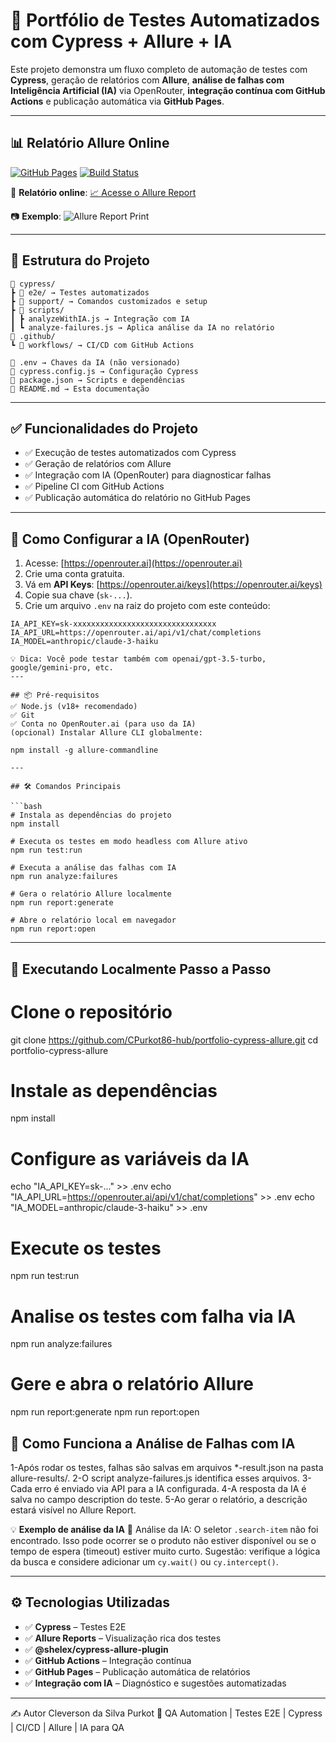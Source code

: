 # 🚀 Portfólio de Testes Automatizados com Cypress + Allure + IA

Este projeto demonstra um fluxo completo de automação de testes com **Cypress**, geração de relatórios com **Allure**, **análise de falhas com Inteligência Artificial (IA)** via OpenRouter, **integração contínua com GitHub Actions** e publicação automática via **GitHub Pages**.

---

## 📊 Relatório Allure Online

[![GitHub Pages](https://github.com/CPurkot86-hub/portfolio-cypress-allure/actions/workflows/pages/pages-build-deployment/badge.svg)](https://cpurkot86-hub.github.io/portfolio-cypress-allure/)
[![Build Status](https://github.com/CPurkot86-hub/portfolio-cypress-allure/actions/workflows/testes.yml/badge.svg)](https://github.com/CPurkot86-hub/portfolio-cypress-allure/actions)

🔗 **Relatório online**: [📈 Acesse o Allure Report](https://cpurkot86-hub.github.io/portfolio-cypress-allure/)

📷 **Exemplo**:
![Allure Report Print](.github/assets/allure-print.png)

---

## 📁 Estrutura do Projeto

```
📁 cypress/
┣ 📁 e2e/ → Testes automatizados
┣ 📁 support/ → Comandos customizados e setup
┣ 📁 scripts/
┃ ┣ analyzeWithIA.js → Integração com IA
┃ ┗ analyze-failures.js → Aplica análise da IA no relatório
📁 .github/
┗ 📁 workflows/ → CI/CD com GitHub Actions

📄 .env → Chaves da IA (não versionado)
📄 cypress.config.js → Configuração Cypress
📄 package.json → Scripts e dependências
📄 README.md → Esta documentação
```
---

## ✅ Funcionalidades do Projeto

- ✅ Execução de testes automatizados com Cypress
- ✅ Geração de relatórios com Allure
- ✅ Integração com IA (OpenRouter) para diagnosticar falhas
- ✅ Pipeline CI com GitHub Actions
- ✅ Publicação automática do relatório no GitHub Pages

---

## 🔐 Como Configurar a IA (OpenRouter)

1. Acesse: [https://openrouter.ai](https://openrouter.ai)
2. Crie uma conta gratuita.
3. Vá em **API Keys**: [https://openrouter.ai/keys](https://openrouter.ai/keys)
4. Copie sua chave (`sk-...`).
5. Crie um arquivo `.env` na raiz do projeto com este conteúdo:

```dotenv
IA_API_KEY=sk-xxxxxxxxxxxxxxxxxxxxxxxxxxxxxxxx
IA_API_URL=https://openrouter.ai/api/v1/chat/completions
IA_MODEL=anthropic/claude-3-haiku

💡 Dica: Você pode testar também com openai/gpt-3.5-turbo, google/gemini-pro, etc.
---

## 📦 Pré-requisitos
✅ Node.js (v18+ recomendado)
✅ Git
✅ Conta no OpenRouter.ai (para uso da IA)
(opcional) Instalar Allure CLI globalmente:

npm install -g allure-commandline
  
---

## 🛠️ Comandos Principais

```bash
# Instala as dependências do projeto
npm install

# Executa os testes em modo headless com Allure ativo
npm run test:run

# Executa a análise das falhas com IA
npm run analyze:failures

# Gera o relatório Allure localmente
npm run report:generate

# Abre o relatório local em navegador
npm run report:open
```
---

## 🧪 Executando Localmente Passo a Passo

# Clone o repositório
git clone https://github.com/CPurkot86-hub/portfolio-cypress-allure.git
cd portfolio-cypress-allure

# Instale as dependências
npm install

# Configure as variáveis da IA
echo "IA_API_KEY=sk-..." >> .env
echo "IA_API_URL=https://openrouter.ai/api/v1/chat/completions" >> .env
echo "IA_MODEL=anthropic/claude-3-haiku" >> .env

# Execute os testes
npm run test:run

# Analise os testes com falha via IA
npm run analyze:failures

# Gere e abra o relatório Allure
npm run report:generate
npm run report:open


## 🤖 Como Funciona a Análise de Falhas com IA
1-Após rodar os testes, falhas são salvas em arquivos *-result.json na pasta allure-results/.
2-O script analyze-failures.js identifica esses arquivos.
3-Cada erro é enviado via API para a IA configurada.
4-A resposta da IA é salva no campo description do teste.
5-Ao gerar o relatório, a descrição estará visível no Allure Report.

💡 **Exemplo de análise da IA**
🧠 Análise da IA:
O seletor `.search-item` não foi encontrado. Isso pode ocorrer se o produto não estiver disponível ou se o tempo de espera (timeout) estiver muito curto.
Sugestão: verifique a lógica da busca e considere adicionar um `cy.wait()` ou `cy.intercept()`.

---

## ⚙️ Tecnologias Utilizadas
- ✅ **Cypress** – Testes E2E  
- ✅ **Allure Reports** – Visualização rica dos testes  
- ✅ **@shelex/cypress-allure-plugin**  
- ✅ **GitHub Actions** – Integração contínua  
- ✅ **GitHub Pages** – Publicação automática de relatórios  
- ✅ **Integração com IA** – Diagnóstico e sugestões automatizadas

---

✍️ Autor
Cleverson da Silva Purkot
💼 QA Automation | Testes E2E | Cypress | CI/CD | Allure | IA para QA

